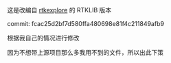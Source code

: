 这是改编自 [rtkexplore](https://github.com/rtklibexplorer/RTKLIB/tree/main) 的 RTKLIB 版本

commit: fcac25d2bf7d580ffa480698e81f4c211849afb9

根据我自己的情况进行修改

因为不想带上源项目那么多我用不到的文件，所以出此下策
